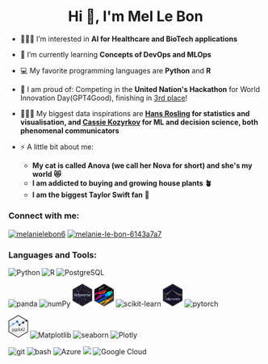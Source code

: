 <h1 align="center">Hi 👋, I'm Mel Le Bon</h1>

- 👩🏻‍💻 I’m interested in **AI for Healthcare and BioTech applications**

- 🌱 I’m currently learning **Concepts of DevOps and MLOps**

- 💻 My favorite programming languages are **Python** and **R**

- 💪 I am proud of: Competing in the **United Nation's Hackathon** for World Innovation Day(GPT4Good), finishing in [3rd place](https://www.linkedin.com/feed/update/urn:li:activity:7079123768874283009/)!

- 🦸🏻‍♀️ My biggest data inspirations are **[Hans Rosling](https://twitter.com/Gapminder) for statistics and visualisation, and [Cassie Kozyrkov](https://twitter.com/quaesita) for ML and decision science, both phenomenal communicators**

- ⚡ A little bit about me:
  - **My cat is called Anova (we call her Nova for short) and she's my world 😻** <br />
  - **I am addicted to buying and growing house plants 🪴** <br />
  - **I am the biggest Taylor Swift fan** 🎤

<h3 align="left">Connect with me:</h3>
<p align="left">
<a href="https://twitter.com/melanielebon6" target="blank"><img align="center" src="https://upload.wikimedia.org/wikipedia/commons/5/53/X_logo_2023_original.svg" alt="melanielebon6" height="30" width="40" /></a>
<a href="https://linkedin.com/in/melanie-le-bon-6143a7a7" target="blank"><img align="center" src="https://raw.githubusercontent.com/rahuldkjain/github-profile-readme-generator/master/src/images/icons/Social/linked-in-alt.svg" alt="melanie-le-bon-6143a7a7" height="30" width="40" /></a>
</p>

<h3 align="left">Languages and Tools:</h3>

<img src="https://upload.wikimedia.org/wikipedia/commons/c/c3/Python-logo-notext.svg" alt="Python" height="40" > <img src="https://www.r-project.org/logo/Rlogo.svg" alt="R" height="40" > <img src="https://wiki.postgresql.org/images/a/a4/PostgreSQL_logo.3colors.svg" alt="PostgreSQL" height="40" >

<img src="https://upload.wikimedia.org/wikipedia/commons/e/ed/Pandas_logo.svg" alt="panda" height="40" > <img src="https://upload.wikimedia.org/wikipedia/commons/3/31/NumPy_logo_2020.svg" alt="numPy" height="40" > <img src="https://raw.githubusercontent.com/rstudio/hex-stickers/main/SVG/tidyverse.svg" alt="Tidyverse" height="45" > <img src="https://raw.githubusercontent.com/rstudio/hex-stickers/main/SVG/dplyr.svg" alt="dplyr" height="45" > <img src="https://upload.wikimedia.org/wikipedia/commons/0/05/Scikit_learn_logo_small.svg" alt="scikit-learn" height="40" > <img src="https://raw.githubusercontent.com/rstudio/hex-stickers/main/SVG/tidymodels.svg" alt="Tidymodels" height="45" > <img src="https://upload.wikimedia.org/wikipedia/commons/c/c6/PyTorch_logo_black.svg" alt="pytorch" height="30" >


<img src="https://raw.githubusercontent.com/rstudio/hex-stickers/main/SVG/ggplot2.svg" alt="ggplot" height="45" > <img src="https://upload.wikimedia.org/wikipedia/en/5/56/Matplotlib_logo.svg" alt="Matplotlib" height="30" > <img src="https://seaborn.pydata.org/_images/logo-wide-lightbg.svg" alt="seaborn" height="35" > <img src="https://upload.wikimedia.org/wikipedia/commons/8/8a/Plotly-logo.png" alt="Plotly" height="35" > 

<img src="https://upload.wikimedia.org/wikipedia/commons/e/e0/Git-logo.svg" alt="git" height="30" > <img src="https://upload.wikimedia.org/wikipedia/commons/8/82/Gnu-bash-logo.svg" alt="bash" height="30" > <img src="https://upload.wikimedia.org/wikipedia/commons/a/a8/Microsoft_Azure_Logo.svg" alt="Azure" height="25" > <a href="https://seekvectorlogo.com/databricks-vector-logo-svg/" target="_blank"><img src="https://seekvectorlogo.com/wp-content/uploads/2022/02/databricks-vector-logo-2022.png" height="40"/></a> <img src="https://upload.wikimedia.org/wikipedia/commons/5/51/Google_Cloud_logo.svg" alt="Google Cloud" height="25" >
